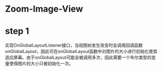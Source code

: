 # Zoom-Image-View
# step 1
实现OnGlobalLayoutListener接口，当视图树发生改变时会调用回调函数onGlobalLayout，因此可在onGlobalLayout函数中对图片的大小进行初始化使其适应屏幕。由于onGlobalLayout可能会被调用多次，因此需要一个布尔类型的变量使得图片的大小只被初始化一次。